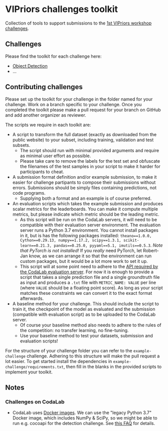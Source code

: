 # VIPriors challenges toolkit
Collection of tools to support submissions to the [1st VIPriors workshop challenges](https://vipriors.github.io/challenges/).

## Challenges

Please find the toolkit for each challenge here:

- [Object Detection](object-detection/README.md)
- ...

## Contributing challenges

Please set up the toolkit for your challenge in the folder named for your challenge. Work on a branch specific to your challenge. Once you completed the toolkit please make a pull request for your branch on GitHub and add another organizer as reviewer.

The scripts we require in each toolkit are:

- A script to transform the full dataset (exactly as downloaded from the public website) to your subset, including training, validation and test subsets.
  - The script should run with minimal provided arguments and require as minimal user effort as possible.
  - Please take care to remove the labels for the test set and obfuscate the filenames of the test samples in your script to make it harder for participants to cheat.
- A submission format definition and/or example submission, to make it easier for challenge partipants to compose their submissions without errors. Submissions should be simply files containing predictions, not code programs.
  - Supplying both a format and an example is of course preferred.
- An evaluation scripts which takes the example submission and produces scalar metrics for the leaderboards. You can make it compute multiple metrics, but please indicate which metric should be the leading metric.
  - As this script will be run on the CodaLab servers, it will need to be compatible with their evaluation server environment. The evaluation server runs a Python 3.7 environment. You cannot install packages in it, but is has the following packages installed: `theano==1.0.0, Cython==0.29.13, numpy==1.17.2, scipy==1.3.1, scikit-learn==0.21.3, pandas==0.25.0, pyyaml==5.1, imutils==0.5.3`. *Note that PyTorch is not installed!* If you *really* need PyTorch, let Robert-Jan know, as we can arrange it so that the environment can run custom packages, but it would be a lot more work to set it up.
  - This script will at some point need to adhere to the [API required by the CodaLab evaluation server](https://github.com/codalab/codalab-competitions/wiki/User_Building-a-Scoring-Program-for-a-Competition). For now it is enough to provide a script that takes a single prediction file and a single groundtruth file as input and produces a `.txt` file with `METRIC_NAME: VALUE` per line (where `VALUE` should be a floating point score). As long as your script matches these constraints we can convert it to the exact format afterwards.
- A baseline method for your challenge. This should include the script to train it, the checkpoint of the model as evaluated and the submission (compatible with evaluation script) as to be uploaded to the CodaLab server.
  - Of course your baseline method also needs to adhere to the rules of the competition: no transfer learning, no fine-tuning.
  - Use your baseline method to test your datasets, submission and evaluation scripts!

For the structure of your challenge folder you can refer to the `example-challenge` challenge. Adhering to this structure will make the pull request a lot easier. To get started install the dependencies in `example-challenge/requirements.txt`, then fill in the blanks in the provided scripts to implement your toolkit.

## Notes

### Challenges on CodaLab

- CodaLab uses [Docker images](https://github.com/codalab/codalab-dockers). We can use the "legacy Python 3.7" Docker image, which includes NumPy & SciPy, so we might be able to run e.g. cocoapi for the detection challenge. See [this FAQ](https://github.com/codalab/codalab-competitions/wiki/Project_CodaLab_FAQ#how-does-codalab-use-dockers) for details.